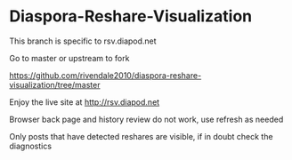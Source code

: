 Diaspora-Reshare-Visualization 
==============================

This branch is specific to rsv.diapod.net   

Go to master or upstream to fork   

https://github.com/rivendale2010/diaspora-reshare-visualization/tree/master

Enjoy the live site at http://rsv.diapod.net    

Browser back page and history review do not work, use refresh as needed   

Only posts that have detected reshares are visible, if in doubt check the diagnostics 


   
